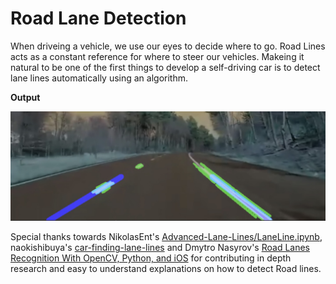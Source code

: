 # Road Lane Detection

When driveing a vehicle, we use our eyes to decide where to go. Road Lines acts as a constant reference for where to steer our vehicles. Makeing it natural to be one of the first things to develop a self-driving car is to detect lane lines automatically using an algorithm.

**Output**

<kbd><img src="./readme_images/output-demo.jpeg"/></kbd>

Special thanks towards NikolasEnt's [Advanced-Lane-Lines/LaneLine.ipynb](https://github.com/NikolasEnt/Advanced-Lane-Lines/blob/master/LaneLine.ipynb),
naokishibuya's [car-finding-lane-lines](https://github.com/naokishibuya/car-finding-lane-lines) 
and Dmytro Nasyrov's [Road Lanes Recognition With OpenCV, Python, and iOS](https://medium.com/pharos-production/road-lane-recognition-with-opencv-and-ios-a892a3ab635c)
for contributing in depth research and easy to understand explanations on how to detect Road lines.
